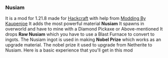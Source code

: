 ### Nusiam

It is a mod for 1.21.8 made for [Hackcraft](https://hackcraft.hackclub.com/) with help from [Modding By Kaupenjoe](https://www.youtube.com/@ModdingByKaupenjoe)
It adds the most powerful material **Nusiam**
It spawns in overworld and have to mine with a Diamond Pickaxe or Above-mentioned
It drops **Raw Nusiam** which you have to use a Blast Furnace to convert to ingots.
The Nusiam ingot is used in making **Nobel Prize** which works as an upgrade material.
The nobel prize it used to upgrade from Netherite to Nusiam.
Here is a basic experience that you'll get in this mod
